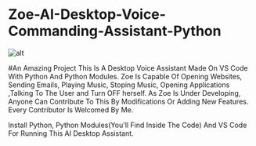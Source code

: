 # Zoe-AI-Desktop-Voice-Commanding-Assistant-Python

![alt](https://github.com/anujdube12/Zoe-AI-Desktop-Voice-Assistant-Python/blob/master/zoe.jpg)

#An Amazing Project
This Is A Desktop Voice Assistant Made On VS Code With Python And Python Modules. 
Zoe Is Capable Of Opening Websites, Sending Emails, Playing Music, Stoping Music, Opening Applications ,Talking To The User and Turn OFF herself. 
As Zoe Is Under Developing, Anyone Can Contribute To This By Modifications Or Adding New Features. 
Every Contributor Is Welcomed By Me.

Install Python, Python Modules(You'll Find Inside The Code) And VS Code For Running This AI Desktop Assistant.
